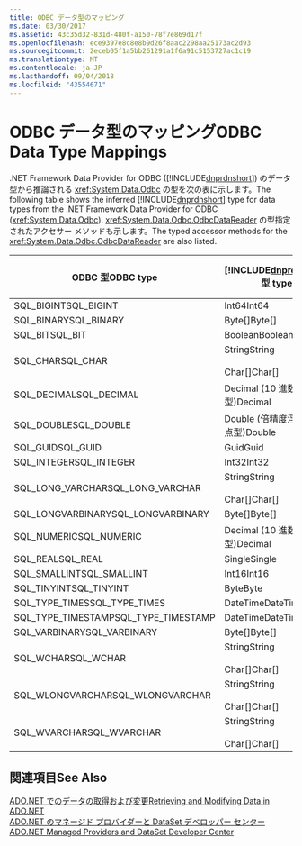 ```yaml
---
title: ODBC データ型のマッピング
ms.date: 03/30/2017
ms.assetid: 43c35d32-831d-480f-a150-78f7e869d17f
ms.openlocfilehash: ece9397e8c8e8b9d26f8aac2298aa25173ac2d93
ms.sourcegitcommit: 2eceb05f1a5bb261291a1f6a91c5153727ac1c19
ms.translationtype: MT
ms.contentlocale: ja-JP
ms.lasthandoff: 09/04/2018
ms.locfileid: "43554671"
---
```

# <a name="odbc-data-type-mappings"></a><span data-ttu-id="86d47-102">ODBC データ型のマッピング</span><span class="sxs-lookup"><span data-stu-id="86d47-102">ODBC Data Type Mappings</span></span>
<span data-ttu-id="86d47-103">.NET Framework Data Provider for ODBC ([!INCLUDE[dnprdnshort](../../../../includes/dnprdnshort-md.md)]) のデータ型から推論される <xref:System.Data.Odbc> の型を次の表に示します。</span><span class="sxs-lookup"><span data-stu-id="86d47-103">The following table shows the inferred [!INCLUDE[dnprdnshort](../../../../includes/dnprdnshort-md.md)] type for data types from the .NET Framework Data Provider for ODBC (<xref:System.Data.Odbc>).</span></span> <span data-ttu-id="86d47-104"><xref:System.Data.Odbc.OdbcDataReader> の型指定されたアクセサー メソッドも示します。</span><span class="sxs-lookup"><span data-stu-id="86d47-104">The typed accessor methods for the <xref:System.Data.Odbc.OdbcDataReader> are also listed.</span></span>  
  
|<span data-ttu-id="86d47-105">ODBC 型</span><span class="sxs-lookup"><span data-stu-id="86d47-105">ODBC type</span></span>|[!INCLUDE[dnprdnshort](../../../../includes/dnprdnshort-md.md)]<span data-ttu-id="86d47-106"> 型</span><span class="sxs-lookup"><span data-stu-id="86d47-106"> type</span></span>|[!INCLUDE[dnprdnshort](../../../../includes/dnprdnshort-md.md)]<span data-ttu-id="86d47-107"> の型指定されたアクセサー</span><span class="sxs-lookup"><span data-stu-id="86d47-107"> typed accessor</span></span>|  
|---------------|----------------------------------------------------------------------|--------------------------------------------------------------------------------|  
|<span data-ttu-id="86d47-108">SQL_BIGINT</span><span class="sxs-lookup"><span data-stu-id="86d47-108">SQL_BIGINT</span></span>|<span data-ttu-id="86d47-109">Int64</span><span class="sxs-lookup"><span data-stu-id="86d47-109">Int64</span></span>|<span data-ttu-id="86d47-110">GetInt64()</span><span class="sxs-lookup"><span data-stu-id="86d47-110">GetInt64()</span></span>|  
|<span data-ttu-id="86d47-111">SQL_BINARY</span><span class="sxs-lookup"><span data-stu-id="86d47-111">SQL_BINARY</span></span>|<span data-ttu-id="86d47-112">Byte[]</span><span class="sxs-lookup"><span data-stu-id="86d47-112">Byte[]</span></span>|<span data-ttu-id="86d47-113">GetBytes()</span><span class="sxs-lookup"><span data-stu-id="86d47-113">GetBytes()</span></span>|  
|<span data-ttu-id="86d47-114">SQL_BIT</span><span class="sxs-lookup"><span data-stu-id="86d47-114">SQL_BIT</span></span>|<span data-ttu-id="86d47-115">Boolean</span><span class="sxs-lookup"><span data-stu-id="86d47-115">Boolean</span></span>|<span data-ttu-id="86d47-116">GetBoolean()</span><span class="sxs-lookup"><span data-stu-id="86d47-116">GetBoolean()</span></span>|  
|<span data-ttu-id="86d47-117">SQL_CHAR</span><span class="sxs-lookup"><span data-stu-id="86d47-117">SQL_CHAR</span></span>|<span data-ttu-id="86d47-118">String</span><span class="sxs-lookup"><span data-stu-id="86d47-118">String</span></span><br /><br /> <span data-ttu-id="86d47-119">Char[]</span><span class="sxs-lookup"><span data-stu-id="86d47-119">Char[]</span></span>|<span data-ttu-id="86d47-120">GetString()</span><span class="sxs-lookup"><span data-stu-id="86d47-120">GetString()</span></span><br /><br /> <span data-ttu-id="86d47-121">GetChars()</span><span class="sxs-lookup"><span data-stu-id="86d47-121">GetChars()</span></span>|  
|<span data-ttu-id="86d47-122">SQL_DECIMAL</span><span class="sxs-lookup"><span data-stu-id="86d47-122">SQL_DECIMAL</span></span>|<span data-ttu-id="86d47-123">Decimal (10 進数型)</span><span class="sxs-lookup"><span data-stu-id="86d47-123">Decimal</span></span>|<span data-ttu-id="86d47-124">GetDecimal()</span><span class="sxs-lookup"><span data-stu-id="86d47-124">GetDecimal()</span></span>|  
|<span data-ttu-id="86d47-125">SQL_DOUBLE</span><span class="sxs-lookup"><span data-stu-id="86d47-125">SQL_DOUBLE</span></span>|<span data-ttu-id="86d47-126">Double (倍精度浮動小数点型)</span><span class="sxs-lookup"><span data-stu-id="86d47-126">Double</span></span>|<span data-ttu-id="86d47-127">GetDouble()</span><span class="sxs-lookup"><span data-stu-id="86d47-127">GetDouble()</span></span>|  
|<span data-ttu-id="86d47-128">SQL_GUID</span><span class="sxs-lookup"><span data-stu-id="86d47-128">SQL_GUID</span></span>|<span data-ttu-id="86d47-129">Guid</span><span class="sxs-lookup"><span data-stu-id="86d47-129">Guid</span></span>|<span data-ttu-id="86d47-130">GetGuid()</span><span class="sxs-lookup"><span data-stu-id="86d47-130">GetGuid()</span></span>|  
|<span data-ttu-id="86d47-131">SQL_INTEGER</span><span class="sxs-lookup"><span data-stu-id="86d47-131">SQL_INTEGER</span></span>|<span data-ttu-id="86d47-132">Int32</span><span class="sxs-lookup"><span data-stu-id="86d47-132">Int32</span></span>|<span data-ttu-id="86d47-133">GetInt32()</span><span class="sxs-lookup"><span data-stu-id="86d47-133">GetInt32()</span></span>|  
|<span data-ttu-id="86d47-134">SQL_LONG_VARCHAR</span><span class="sxs-lookup"><span data-stu-id="86d47-134">SQL_LONG_VARCHAR</span></span>|<span data-ttu-id="86d47-135">String</span><span class="sxs-lookup"><span data-stu-id="86d47-135">String</span></span><br /><br /> <span data-ttu-id="86d47-136">Char[]</span><span class="sxs-lookup"><span data-stu-id="86d47-136">Char[]</span></span>|<span data-ttu-id="86d47-137">GetString()</span><span class="sxs-lookup"><span data-stu-id="86d47-137">GetString()</span></span><br /><br /> <span data-ttu-id="86d47-138">GetChars()</span><span class="sxs-lookup"><span data-stu-id="86d47-138">GetChars()</span></span>|  
|<span data-ttu-id="86d47-139">SQL_LONGVARBINARY</span><span class="sxs-lookup"><span data-stu-id="86d47-139">SQL_LONGVARBINARY</span></span>|<span data-ttu-id="86d47-140">Byte[]</span><span class="sxs-lookup"><span data-stu-id="86d47-140">Byte[]</span></span>|<span data-ttu-id="86d47-141">GetBytes()</span><span class="sxs-lookup"><span data-stu-id="86d47-141">GetBytes()</span></span>|  
|<span data-ttu-id="86d47-142">SQL_NUMERIC</span><span class="sxs-lookup"><span data-stu-id="86d47-142">SQL_NUMERIC</span></span>|<span data-ttu-id="86d47-143">Decimal (10 進数型)</span><span class="sxs-lookup"><span data-stu-id="86d47-143">Decimal</span></span>|<span data-ttu-id="86d47-144">GetDecimal()</span><span class="sxs-lookup"><span data-stu-id="86d47-144">GetDecimal()</span></span>|  
|<span data-ttu-id="86d47-145">SQL_REAL</span><span class="sxs-lookup"><span data-stu-id="86d47-145">SQL_REAL</span></span>|<span data-ttu-id="86d47-146">Single</span><span class="sxs-lookup"><span data-stu-id="86d47-146">Single</span></span>|<span data-ttu-id="86d47-147">GetFloat()</span><span class="sxs-lookup"><span data-stu-id="86d47-147">GetFloat()</span></span>|  
|<span data-ttu-id="86d47-148">SQL_SMALLINT</span><span class="sxs-lookup"><span data-stu-id="86d47-148">SQL_SMALLINT</span></span>|<span data-ttu-id="86d47-149">Int16</span><span class="sxs-lookup"><span data-stu-id="86d47-149">Int16</span></span>|<span data-ttu-id="86d47-150">GetInt16()</span><span class="sxs-lookup"><span data-stu-id="86d47-150">GetInt16()</span></span>|  
|<span data-ttu-id="86d47-151">SQL_TINYINT</span><span class="sxs-lookup"><span data-stu-id="86d47-151">SQL_TINYINT</span></span>|<span data-ttu-id="86d47-152">Byte</span><span class="sxs-lookup"><span data-stu-id="86d47-152">Byte</span></span>|<span data-ttu-id="86d47-153">GetByte()</span><span class="sxs-lookup"><span data-stu-id="86d47-153">GetByte()</span></span>|  
|<span data-ttu-id="86d47-154">SQL_TYPE_TIMES</span><span class="sxs-lookup"><span data-stu-id="86d47-154">SQL_TYPE_TIMES</span></span>|<span data-ttu-id="86d47-155">DateTime</span><span class="sxs-lookup"><span data-stu-id="86d47-155">DateTime</span></span>|<span data-ttu-id="86d47-156">GetDateTime()</span><span class="sxs-lookup"><span data-stu-id="86d47-156">GetDateTime()</span></span>|  
|<span data-ttu-id="86d47-157">SQL_TYPE_TIMESTAMP</span><span class="sxs-lookup"><span data-stu-id="86d47-157">SQL_TYPE_TIMESTAMP</span></span>|<span data-ttu-id="86d47-158">DateTime</span><span class="sxs-lookup"><span data-stu-id="86d47-158">DateTime</span></span>|<span data-ttu-id="86d47-159">GetDateTime()</span><span class="sxs-lookup"><span data-stu-id="86d47-159">GetDateTime()</span></span>|  
|<span data-ttu-id="86d47-160">SQL_VARBINARY</span><span class="sxs-lookup"><span data-stu-id="86d47-160">SQL_VARBINARY</span></span>|<span data-ttu-id="86d47-161">Byte[]</span><span class="sxs-lookup"><span data-stu-id="86d47-161">Byte[]</span></span>|<span data-ttu-id="86d47-162">GetBytes()</span><span class="sxs-lookup"><span data-stu-id="86d47-162">GetBytes()</span></span>|  
|<span data-ttu-id="86d47-163">SQL_WCHAR</span><span class="sxs-lookup"><span data-stu-id="86d47-163">SQL_WCHAR</span></span>|<span data-ttu-id="86d47-164">String</span><span class="sxs-lookup"><span data-stu-id="86d47-164">String</span></span><br /><br /> <span data-ttu-id="86d47-165">Char[]</span><span class="sxs-lookup"><span data-stu-id="86d47-165">Char[]</span></span>|<span data-ttu-id="86d47-166">GetString()</span><span class="sxs-lookup"><span data-stu-id="86d47-166">GetString()</span></span><br /><br /> <span data-ttu-id="86d47-167">GetChars()</span><span class="sxs-lookup"><span data-stu-id="86d47-167">GetChars()</span></span>|  
|<span data-ttu-id="86d47-168">SQL_WLONGVARCHAR</span><span class="sxs-lookup"><span data-stu-id="86d47-168">SQL_WLONGVARCHAR</span></span>|<span data-ttu-id="86d47-169">String</span><span class="sxs-lookup"><span data-stu-id="86d47-169">String</span></span><br /><br /> <span data-ttu-id="86d47-170">Char[]</span><span class="sxs-lookup"><span data-stu-id="86d47-170">Char[]</span></span>|<span data-ttu-id="86d47-171">GetString()</span><span class="sxs-lookup"><span data-stu-id="86d47-171">GetString()</span></span><br /><br /> <span data-ttu-id="86d47-172">GetChars()</span><span class="sxs-lookup"><span data-stu-id="86d47-172">GetChars()</span></span>|  
|<span data-ttu-id="86d47-173">SQL_WVARCHAR</span><span class="sxs-lookup"><span data-stu-id="86d47-173">SQL_WVARCHAR</span></span>|<span data-ttu-id="86d47-174">String</span><span class="sxs-lookup"><span data-stu-id="86d47-174">String</span></span><br /><br /> <span data-ttu-id="86d47-175">Char[]</span><span class="sxs-lookup"><span data-stu-id="86d47-175">Char[]</span></span>|<span data-ttu-id="86d47-176">GetString()</span><span class="sxs-lookup"><span data-stu-id="86d47-176">GetString()</span></span><br /><br /> <span data-ttu-id="86d47-177">GetChars()</span><span class="sxs-lookup"><span data-stu-id="86d47-177">GetChars()</span></span>|  
  
## <a name="see-also"></a><span data-ttu-id="86d47-178">関連項目</span><span class="sxs-lookup"><span data-stu-id="86d47-178">See Also</span></span>  
 [<span data-ttu-id="86d47-179">ADO.NET でのデータの取得および変更</span><span class="sxs-lookup"><span data-stu-id="86d47-179">Retrieving and Modifying Data in ADO.NET</span></span>](../../../../docs/framework/data/adonet/retrieving-and-modifying-data.md)  
 [<span data-ttu-id="86d47-180">ADO.NET のマネージド プロバイダーと DataSet デベロッパー センター</span><span class="sxs-lookup"><span data-stu-id="86d47-180">ADO.NET Managed Providers and DataSet Developer Center</span></span>](https://go.microsoft.com/fwlink/?LinkId=217917)

